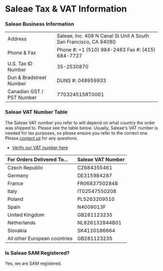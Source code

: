 # Saleae Tax & VAT Information

### Saleae Business Information

|  |  |
| :--- | :--- |
| Address | Saleae, Inc. 408 N Canal St Unit A  South San Francisco, CA 94080 |
| Phone & Fax | Phone \#: +1 \(510\) 984-2463 Fax \#: \(415\) 684-7727 |
| U.S. Tax ID Number | 35-2530870 |
| Dun & Bradstreet Number | DUNS \#: 048959933 |
| Canadian GST / PST Number | 770324515RT0001 |

### Saleae VAT Number Table

The Saleae VAT number you refer to will depend on what country the order was shipped to. Please see the table below. Usually, Saleae's VAT number is needed for tax purposes, so please ensure you refer to the correct one. Please [contact us](https://contact.saleae.com/hc/en-us/requests/new) for any questions.

* [Verify our VAT number here](http://ec.europa.eu/taxation_customs/vies/vatResponse.html)

| For Orders Delivered To... | Saleae VAT Number |
| :--- | :--- |
| Czech Republic | CZ684355461 |
| Germany | DE315984287 |
| France | FR06837502848 |
| Italy | IT02547550208 |
| Poland | PL5263209510 |
| Spain | N4009013F |
| United Kingdom | GB281123235 |
| Netherlands | NL826132844B01 |
| Slovakia | SK4120186664 |
| All other European countries | GB281123235 |

### Is Saleae SAM Registered?

Yes, we are SAM registered.



